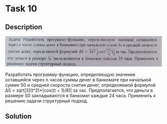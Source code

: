 # Task 10

## Description

![Description](10_description.png)

Разработать программу-функцию, определяющую значение оставшейся через n часов суммы денег в банкомате при началыюй сумме S0 и средней скорости снятия денег, определяемой формулой ΔS = sqrt\[3\]\(t^2\)*|cos((t + 1)/8)| за час. Предполагается, что деньги в размере S0 закладываются в банкомат каждые 24 часа. Применить к решению задачи структурный подход.

## Solution

```C++

```